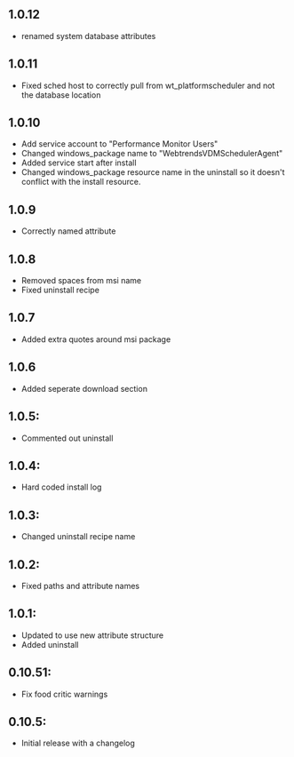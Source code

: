 ## 1.0.12
* renamed system database attributes

## 1.0.11
* Fixed sched host to correctly pull from wt_platformscheduler and not the database location

## 1.0.10
* Add service account to "Performance Monitor Users"
* Changed windows_package name to "WebtrendsVDMSchedulerAgent"
* Added service start after install
* Changed windows_package resource name in the uninstall so it doesn't conflict with the install resource.

## 1.0.9
* Correctly named attribute

## 1.0.8
* Removed spaces from msi name
* Fixed uninstall recipe

## 1.0.7
* Added extra quotes around msi package

## 1.0.6
* Added seperate download section

## 1.0.5: 
* Commented out uninstall

## 1.0.4:
* Hard coded install log

## 1.0.3:
* Changed uninstall recipe name

## 1.0.2:
* Fixed paths and attribute names

## 1.0.1:
* Updated to use new attribute structure
* Added uninstall

## 0.10.51:
* Fix food critic warnings

## 0.10.5:
* Initial release with a changelog
